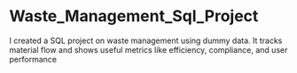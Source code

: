 # Waste_Management_Sql_Project
I created a SQL project on waste management using dummy data. It tracks material flow and shows useful metrics like efficiency, compliance, and user performance
